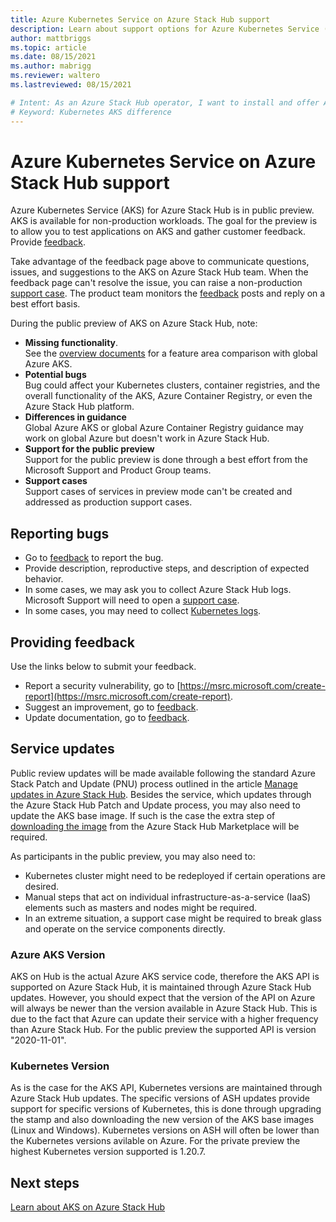 ```yaml
---
title: Azure Kubernetes Service on Azure Stack Hub support
description: Learn about support options for Azure Kubernetes Service (ASK) on Azure Stack Hub.
author: mattbriggs
ms.topic: article
ms.date: 08/15/2021
ms.author: mabrigg
ms.reviewer: waltero
ms.lastreviewed: 08/15/2021

# Intent: As an Azure Stack Hub operator, I want to install and offer Azure Kubernetes Service on Azure Stack Hub so my supported user can offer containerized solutions.
# Keyword: Kubernetes AKS difference
---
```


# Azure Kubernetes Service on Azure Stack Hub support

Azure Kubernetes Service (AKS) for Azure Stack Hub is in public preview. AKS is available for non-production workloads. The goal for the preview is to allow you to test applications on AKS and gather customer feedback. Provide [feedback](https://aka.ms/aks-ash-feedback).

Take advantage of the feedback page above to communicate questions, issues, and suggestions to the AKS on Azure Stack Hub team. When the feedback page can't resolve the issue, you can raise a non-production [support case](../operator/azure-stack-help-and-support-overview.md). The product team monitors the [feedback](https://aka.ms/aks-ash-feedback) posts and reply on a best effort basis.

During the public preview of AKS on Azure Stack Hub, note:

 - **Missing functionality**.  
   See the [overview documents](aks-overview.md) for a feature area comparison with global Azure AKS.
 - **Potential bugs**  
   Bug could affect your Kubernetes clusters, container registries, and the overall functionality of the AKS, Azure Container Registry, or even the Azure Stack Hub platform.
 - **Differences in guidance**  
   Global Azure AKS or global Azure Container Registry guidance may work on global Azure but doesn't work in Azure Stack Hub.
 - **Support for the public preview**  
   Support for the public preview is done through a best effort from the Microsoft Support and Product Group teams.
 - **Support cases**  
   Support cases of services in preview mode can't be created and addressed as production support cases.

## Reporting bugs

 - Go to [feedback](https://aka.ms/aks-ash-feedback) to report the bug.
 - Provide description, reproductive steps, and description of expected behavior.
 - In some cases, we may ask you to collect Azure Stack Hub logs. Microsoft Support will need to open a [support case](../operator/azure-stack-help-and-support-overview.md).
 - In some cases, you may need to collect [Kubernetes logs](aks-troubleshoot.md).

## Providing feedback

Use the links below to submit your feedback.

 - Report a security vulnerability, go to [https://msrc.microsoft.com/create-report](https://msrc.microsoft.com/create-report).
 - Suggest an improvement, go to [feedback](https://aka.ms/aks-ash-feedback).
 - Update documentation, go to [feedback](https://aka.ms/aks-ash-feedback).

## Service updates

Public review updates will be made available following the standard Azure Stack Patch and Update (PNU) process outlined in the article [Manage updates in Azure Stack Hub](../operator/azure-stack-updates.md). Besides the service, which updates through the Azure Stack Hub Patch and Update process, you may also need to update the AKS base image. If such is the case the extra step of [downloading the image](../operator/azure-stack-download-azure-marketplace-item.md) from the Azure Stack Hub Marketplace will be required.

As participants in the public preview, you may also need to:

 - Kubernetes cluster might need to be redeployed if certain operations are desired.
 - Manual steps that act on individual infrastructure-as-a-service (IaaS) elements such as masters and nodes might be required.
 - In an extreme situation, a support case might be required to break glass and operate on the service components directly.

### Azure AKS Version
 AKS on Hub is the actual Azure AKS service code, therefore the AKS API is supported on Azure Stack Hub, it is maintained through Azure Stack Hub updates. However, you should expect that the version of the API on Azure will always be newer than the version available in Azure Stack Hub. This is due to the fact that Azure can update their service with a higher frequency than Azure Stack Hub. For the public preview the supported API is version "2020-11-01".

### Kubernetes Version
As is the case for the AKS API, Kubernetes versions are maintained through Azure Stack Hub updates. The specific versions of ASH updates provide support for specific versions of Kubernetes, this is done through upgrading the stamp and also downloading the new version of the AKS base images (Linux and Windows). Kubernetes versions on ASH will often be lower than the Kubernetes versions avilable on Azure. For the private preview the highest Kubernetes version supported is 1.20.7.

## Next steps

[Learn about AKS on Azure Stack Hub](aks-overview.md)

